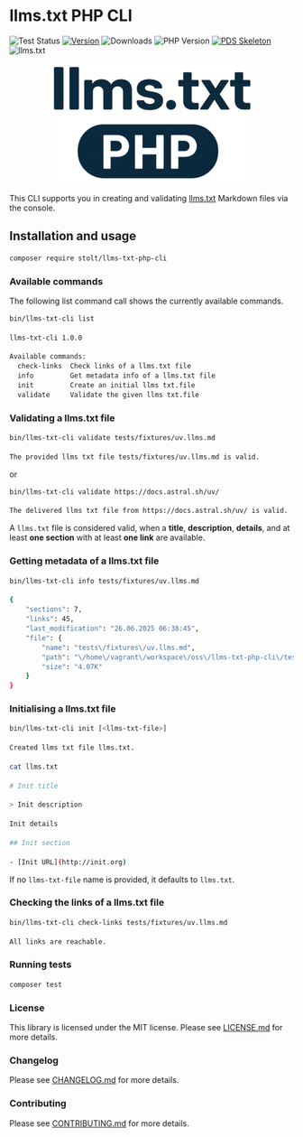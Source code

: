 # llms.txt PHP CLI

![Test Status](https://github.com/raphaelstolt/llms-txt-php-cli/workflows/test/badge.svg)
[![Version](http://img.shields.io/packagist/v/stolt/llms-txt-php-cli.svg?style=flat)](https://packagist.org/packages/stolt/llms-txt-php-cli)
![Downloads](https://img.shields.io/packagist/dt/stolt/llms-txt-php-cli)
![PHP Version](https://img.shields.io/badge/php-8.1+-ff69b4.svg)
[![PDS Skeleton](https://img.shields.io/badge/pds-skeleton-blue.svg?style=flat)](https://github.com/php-pds/skeleton)
![llms.txt](https://img.shields.io/badge/llms.txt-available-blue.svg?style=flat)

<p align="center">
    <img src="llms-txt-logo.png" 
         alt="Llms txt logo">
</p>

This CLI supports you in creating and validating [llms.txt](https://llmstxt.org/) Markdown files via the console.

## Installation and usage

```bash
composer require stolt/llms-txt-php-cli
```

### Available commands

The following list command call shows the currently available commands.

```bash
bin/llms-txt-cli list

llms-txt-cli 1.0.0

Available commands:
  check-links  Check links of a llms.txt file
  info         Get metadata info of a llms.txt file
  init         Create an initial llms txt.file
  validate     Validate the given llms txt.file
```

### Validating a llms.txt file

```bash
bin/llms-txt-cli validate tests/fixtures/uv.llms.md

The provided llms txt file tests/fixtures/uv.llms.md is valid.
```

or

```bash
bin/llms-txt-cli validate https://docs.astral.sh/uv/

The delivered llms txt file from https://docs.astral.sh/uv/ is valid.
```

A `llms.txt` file is considered valid, when a __title__, __description__, __details__, and at least __one section__
with at least __one link__ are available.


### Getting metadata of a llms.txt file

```bash
bin/llms-txt-cli info tests/fixtures/uv.llms.md

{
    "sections": 7,
    "links": 45,
    "last_modification": "26.06.2025 06:38:45",
    "file": {
        "name": "tests\/fixtures\/uv.llms.md",
        "path": "\/home\/vagrant\/workspace\/oss\/llms-txt-php-cli\/tests\/fixtures\/uv.llms.md",
        "size": "4.07K"
    }
}
```

### Initialising a llms.txt file

```bash
bin/llms-txt-cli init [<llms-txt-file>]

Created llms txt file llms.txt.

cat llms.txt

# Init title

> Init description

Init details

## Init section

- [Init URL](http://init.org)
```

If no `llms-txt-file` name is provided, it defaults to `llms.txt`. 

### Checking the links of a llms.txt file

```bash
bin/llms-txt-cli check-links tests/fixtures/uv.llms.md

All links are reachable.
```

### Running tests

``` bash
composer test
```

### License

This library is licensed under the MIT license. Please see [LICENSE.md](LICENSE.md) for more details.

### Changelog

Please see [CHANGELOG.md](CHANGELOG.md) for more details.

### Contributing

Please see [CONTRIBUTING.md](.github/CONTRIBUTING.md) for more details.

